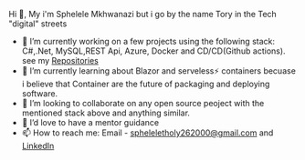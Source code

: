 Hi  👋, My i'm Sphelele Mkhwanazi but i go by the name Tory in the Tech "digital" streets

- 🔭 I’m currently working on a few projects using the following stack: C#,.Net, MySQL,REST Api, Azure, Docker and CD/CD(Github actions). see my [Repositories](https://github.com/7ory?tab=repositories)
- 🌱 I’m currently learning about Blazor and serveless⚡ containers becuase i believe that Container are the future of packaging and deploying software.
- 👯 I’m looking to collaborate on any open source peoject with the mentioned stack above and anything similar.
- 🤔 I’d love to have a mentor guidance
- 📫 How to reach me: Email - spheleletholy262000@gmail.com and [LinkedIn](https://www.linkedin.com/in/s-phelele-mkhwanazi-63b294192/)

